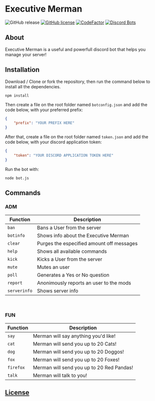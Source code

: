# Executive Merman
![GitHub release](https://img.shields.io/github/release/danielnaoexiste/ExecutiveMerman.svg)
[![GitHub license](https://img.shields.io/github/license/danielnaoexiste/ExecutiveMerman.svg)](https://github.com/Vulpon/ExecutiveMerman/blob/master/LICENSE)
[![CodeFactor](https://www.codefactor.io/repository/github/danielnaoexiste/executivemerman/badge)](https://www.codefactor.io/repository/github/vulpon/executivemerman)
[![Discord Bots](https://discordbots.org/api/widget/status/507770169075040256.svg)](https://discordbots.org/bot/507770169075040256)
## About
Executive Merman is a useful and powerfull discord bot that helps you manage your server!
<br>

## Installation
Download / Clone or fork the repository, then run the command below to install all the dependencies.

```
npm install
```
Then create a file on the root folder named `botconfig.json` and add the code below, with your preferred prefix:

```json
{
    "prefix": "YOUR PREFIX HERE"
}
```

After that, create a file on the root folder named `token.json` and add the code below, with your discord application token:
```json
{
    "token": "YOUR DISCORD APPLICATION TOKEN HERE"
}
```

Run the bot with:
```
node bot.js
```

## Commands

### ADM
| Function | Description |
| -------- | ----------- |
| `ban` | Bans a User from the server |
| `botinfo` | Shows info about the Executive Merman |
| `clear` | Purges the especified amount off messages |
| `help` | Shows all available commands |
| `kick` | Kicks a User from the server |
| `mute`  | Mutes an user |
| `poll` | Generates a Yes or No question |
| `report` | Anonimously reports an user to the mods |
| `serverinfo` | Shows server info |

<br/>

### FUN
| Function | Description |
| -------- | ----------- |
| `say` | Merman will say anything you'd like! |
| `cat` | Merman will send you up to 20 Cats! |
| `dog`  | Merman will send you up to 20 Doggos! |
| `fox`  | Merman will send you up to 20 Foxes! |
| `firefox`  | Merman will send you up to 20 Red Pandas! |
| `talk`  | Merman will talk to you! |


## [License](LICENSE)


